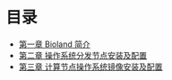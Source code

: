 # 目录

* [第一章 Bioland 简介](chapter1.md)
* [第二章 操作系统分发节点安装及配置](chapter2.md)
* [第三章 计算节点操作系统镜像安装及配置](chapter3.md)
